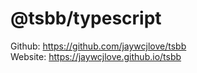 @tsbb/typescript
===

Github: https://github.com/jaywcjlove/tsbb  
Website: https://jaywcjlove.github.io/tsbb  